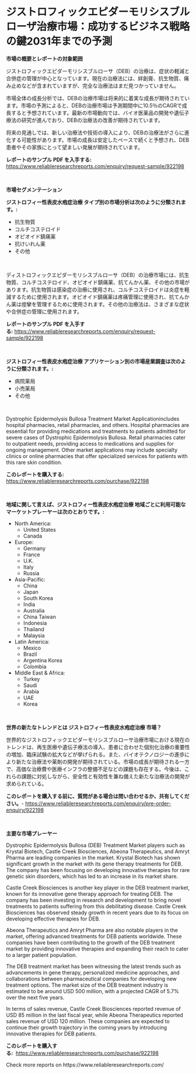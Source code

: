 <p><h1>ジストロフィックエピダーモリシスブルローザ治療市場：成功するビジネス戦略の鍵2031年までの予測</h1></p><p><strong>市場の概要とレポートの対象範囲</strong></p>
<p><p>ジストロフィックエピダーモリシスブルローサ（DEB）の治療は、症状の軽減と合併症の管理が中心となっています。現在の治療法には、絆創膏、抗生物質、痛み止めなどが含まれていますが、完全な治療法はまだ見つかっていません。</p><p>市場全体の成長分析では、DEBの治療市場は将来的に着実な成長が期待されています。市場の予測によると、DEBの治療市場は予測期間中に10.5％のCAGRで成長すると予想されています。最新の市場動向では、バイオ医薬品の開発や遺伝子療法の研究が進んでおり、DEBの治療法の改善が期待されています。</p><p>将来の見通しでは、新しい治療法や技術の導入により、DEBの治療法がさらに進化する可能性があります。市場の成長は安定したペースで続くと予想され、DEB患者やその家族にとって望ましい発展が期待されています。</p></p>
<p><strong>レポートのサンプル PDF を入手する:</strong> <a href="https://www.reliableresearchreports.com/enquiry/request-sample/922198">https://www.reliableresearchreports.com/enquiry/request-sample/922198</a></p>
<p>&nbsp;</p>
<p><strong>市場セグメンテーション</strong></p>
<p><strong>ジストロフィー性表皮水疱症治療 タイプ別の市場分析は次のように分類されます。:</strong></p>
<p><ul><li>抗生物質</li><li>コルチコステロイド</li><li>オピオイド鎮痛薬</li><li>抗けいれん薬</li><li>その他</li></ul></p>
<p>&nbsp;</p>
<p><p>ディストロフィックエピダーモリシスブルローサ（DEB）の治療市場には、抗生物質、コルチコステロイド、オピオイド鎮痛薬、抗てんかん薬、その他の市場があります。抗生物質は感染症の治療に使用され、コルチコステロイドは炎症を軽減するために使用されます。オピオイド鎮痛薬は疼痛管理に使用され、抗てんかん薬は痙攣を管理するために使用されます。その他の治療法は、さまざまな症状や合併症の管理に使用されます。</p></p>
<p><strong>レポートのサンプル PDF を入手する:</strong>&nbsp;<a href="https://www.reliableresearchreports.com/enquiry/request-sample/922198">https://www.reliableresearchreports.com/enquiry/request-sample/922198</a></p>
<p>&nbsp;</p>
<p><strong> ジストロフィー性表皮水疱症治療 アプリケーション別の市場産業調査は次のように分類されます。:</strong></p>
<p><ul><li>病院薬局</li><li>小売薬局</li><li>その他</li></ul></p>
<p>&nbsp;</p>
<p><p>Dystrophic Epidermolysis Bullosa Treatment Market Applicationincludes hospital pharmacies, retail pharmacies, and others. Hospital pharmacies are essential for providing medications and treatments to patients admitted for severe cases of Dystrophic Epidermolysis Bullosa. Retail pharmacies cater to outpatient needs, providing access to medications and supplies for ongoing management. Other market applications may include specialty clinics or online pharmacies that offer specialized services for patients with this rare skin condition.</p></p>
<p><strong>このレポートを購入する:</strong>&nbsp; <a href="https://www.reliableresearchreports.com/purchase/922198">https://www.reliableresearchreports.com/purchase/922198</a></p>
<p>&nbsp;</p>
<p><strong>地域に関して言えば、ジストロフィー性表皮水疱症治療 地域ごとに利用可能なマーケットプレーヤーは次のとおりです。:</strong></p>
<p><ul>
    <li>
        North America:
        <ul>
            <li>United States</li>
            <li>Canada</li>
        </ul>
    </li>
    <li>
        Europe:
        <ul>
            <li>Germany</li>
            <li>France</li>
            <li>U.K.</li>
            <li>Italy</li>
            <li>Russia</li>
        </ul>
    </li>
    <li>
        Asia-Pacific:
        <ul>
            <li>China</li>
            <li>Japan</li>
            <li>South Korea</li>
            <li>India</li>
            <li>Australia</li>
            <li>China Taiwan</li>
            <li>Indonesia</li>
            <li>Thailand</li>
            <li>Malaysia</li>
        </ul>
    </li>
    <li>
        Latin America:
        <ul>
            <li>Mexico</li>
            <li>Brazil</li>
            <li>Argentina Korea</li>
            <li>Colombia</li>
        </ul>
    </li>
    <li>
        Middle East & Africa:
        <ul>
            <li>Turkey</li>
            <li>Saudi</li>
            <li>Arabia</li>
            <li>UAE</li>
            <li>Korea</li>
        </ul>
    </li>
    </ul></p>
<p>&nbsp;</p>
<p><strong>世界の新たなトレンドとは ジストロフィー性表皮水疱症治療 市場？</strong></p>
<p><p>世界的なジストロフィックエピダーモリシスブルローサ治療市場における現在のトレンドは、再生医療や遺伝子療法の導入、患者に合わせた個別化治療の重要性の増加、臨床試験の拡大などが挙げられる。また、バイオテクノロジーの進歩により新たな治療法や薬剤の開発が期待されている。市場の成長が期待される一方で、高価な治療費や医療インフラの整備不足などの課題も存在する。今後は、これらの課題に対処しながら、安全性と有効性を兼ね備えた新たな治療法の開発が求められている。</p></p>
<p><strong>このレポートを購入する前に、質問がある場合は問い合わせるか、共有してください。</strong>- <a href="https://www.reliableresearchreports.com/enquiry/pre-order-enquiry/922198">https://www.reliableresearchreports.com/enquiry/pre-order-enquiry/922198</a></p>
<p>&nbsp;</p>
<p><strong>主要な市場プレーヤー</strong></p>
<p><p>Dystrophic Epidermolysis Bullosa (DEB) Treatment Market players such as Krystal Biotech, Castle Creek Biosciences, Abeona Therapeutics, and Amryt Pharma are leading companies in the market. Krystal Biotech has shown significant growth in the market with its gene therapy treatments for DEB. The company has been focusing on developing innovative therapies for rare genetic skin disorders, which has led to an increase in its market share.</p><p>Castle Creek Biosciences is another key player in the DEB treatment market, known for its innovative gene therapy approach for treating DEB. The company has been investing in research and development to bring novel treatments to patients suffering from this debilitating disease. Castle Creek Biosciences has observed steady growth in recent years due to its focus on developing effective therapies for DEB.</p><p>Abeona Therapeutics and Amryt Pharma are also notable players in the market, offering advanced treatments for DEB patients worldwide. These companies have been contributing to the growth of the DEB treatment market by providing innovative therapies and expanding their reach to cater to a larger patient population.</p><p>The DEB treatment market has been witnessing the latest trends such as advancements in gene therapy, personalized medicine approaches, and collaborations between pharmaceutical companies for developing new treatment options. The market size of the DEB treatment industry is estimated to be around USD 500 million, with a projected CAGR of 5.7% over the next five years.</p><p>In terms of sales revenue, Castle Creek Biosciences reported revenue of USD 85 million in the last fiscal year, while Abeona Therapeutics reported sales revenue of USD 120 million. These companies are expected to continue their growth trajectory in the coming years by introducing innovative therapies for DEB patients.</p></p>
<p><strong>このレポートを購入する:</strong>&nbsp;&nbsp;<a href="https://www.reliableresearchreports.com/purchase/922198">https://www.reliableresearchreports.com/purchase/922198</a></p>
<p>Check more reports on https://www.reliableresearchreports.com/</p>
